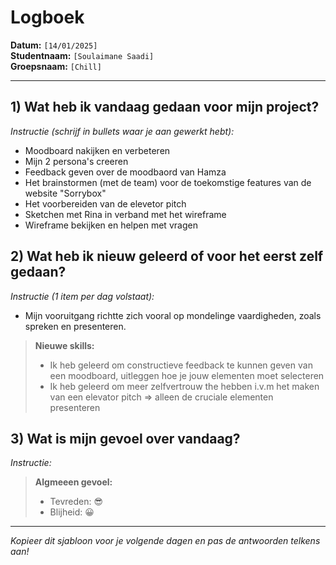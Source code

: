 # Logboek

**Datum:** `[14/01/2025]`  
**Studentnaam:** `[Soulaimane Saadi]`  
**Groepsnaam:** `[Chill]`

---

## 1) Wat heb ik vandaag gedaan voor mijn project?

_Instructie (schrijf in bullets waar je aan gewerkt hebt):_

- Moodboard nakijken en verbeteren
- Mijn 2 persona's creeren
- Feedback geven over de moodbaord van Hamza
- Het brainstormen (met de team) voor de toekomstige features van de website "Sorrybox"
- Het voorbereiden van de elevetor pitch
- Sketchen met Rina in verband met het wireframe
- Wireframe bekijken en helpen met vragen

## 2) Wat heb ik nieuw geleerd of voor het eerst zelf gedaan?

_Instructie (1 item per dag volstaat):_

- Mijn vooruitgang richtte zich vooral op mondelinge vaardigheden, zoals spreken en presenteren.

> **Nieuwe skills:**
>
> - Ik heb geleerd om constructieve feedback te kunnen geven van een moodboard, uitleggen hoe je jouw elementen moet selecteren
> - Ik heb geleerd om meer zelfvertrouw the hebben i.v.m het maken van een elevator pitch => alleen de cruciale elementen presenteren

## 3) Wat is mijn gevoel over vandaag?

_Instructie:_

> **Algmeeen gevoel:**
>
> - Tevreden: 😎
> - Blijheid: 😀

---

_Kopieer dit sjabloon voor je volgende dagen en pas de antwoorden telkens aan!_
